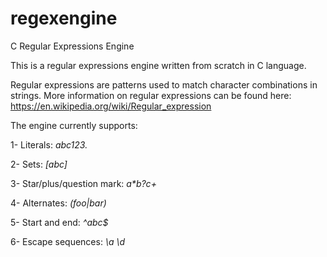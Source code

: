 # regexengine
C Regular Expressions Engine

This is a regular expressions engine written from scratch in C language. 

Regular expressions are patterns used to match character combinations in strings. More information on regular expressions can be found here: https://en.wikipedia.org/wiki/Regular_expression

The engine currently supports:

  1- Literals:  <i>abc123.</i>
  
  2- Sets:  <i>[abc]</i>
  
  3- Star/plus/question mark:  <i>a*b?c+</i>
  
  4- Alternates:  <i>(foo|bar)</i>
  
  5- Start and end:  <i>^abc$</i>
  
  6- Escape sequences:  <i>\a \d</i>
  

